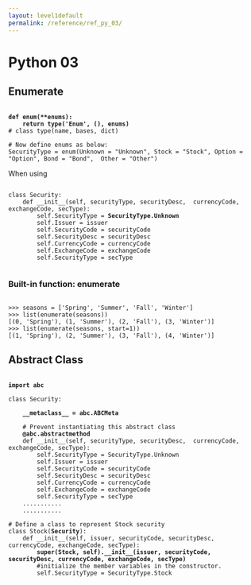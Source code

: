 ```yaml
---
layout: level1default 
permalink: /reference/ref_py_03/
---
```


<h1>Python 03</h1>

<h2>Enumerate</h2>


<pre><code>
<strong>def enum(**enums):
    return type('Enum', (), enums)</strong>
# class type(name, bases, dict)

# Now define enums as below:
SecurityType = enum(Unknown = "Unknown", Stock = "Stock", Option = "Option", Bond = "Bond",  Other = "Other")    
</code></pre>

<p>When using</p>

<pre><code>
class Security:
	def __init__(self, securityType, securityDesc,  currencyCode, exchangeCode, secType):
		self.SecurityType = <strong>SecurityType.Unknown</strong>
		self.Issuer = issuer
		self.SecurityCode = securityCode
		self.SecurityDesc = securityDesc
		self.CurrencyCode = currencyCode
		self.ExchangeCode = exchangeCode
		self.SecurityType = secType

</code></pre>


<h3>Built-in function: enumerate</h3>

<pre><code>
>>> seasons = ['Spring', 'Summer', 'Fall', 'Winter']
>>> list(enumerate(seasons))
[(0, 'Spring'), (1, 'Summer'), (2, 'Fall'), (3, 'Winter')]
>>> list(enumerate(seasons, start=1))
[(1, 'Spring'), (2, 'Summer'), (3, 'Fall'), (4, 'Winter')]
</code></pre>

<h2>Abstract Class</h2>

<pre><code>
<strong>import abc</strong>

class Security:

	<strong>__metaclass__ = abc.ABCMeta</strong>

	# Prevent instantiating this abstract class
	<strong>@abc.abstractmethod</strong>
	def __init__(self, securityType, securityDesc,  currencyCode, exchangeCode, secType):
		self.SecurityType = SecurityType.Unknown
		self.Issuer = issuer
		self.SecurityCode = securityCode
		self.SecurityDesc = securityDesc
		self.CurrencyCode = currencyCode
		self.ExchangeCode = exchangeCode
		self.SecurityType = secType
	...........
	...........

# Define a class to represent Stock security
class Stock(<strong>Security</strong>):
	def __init__(self, issuer, securityCode, securityDesc, currencyCode, exchangeCode, secType):
		<strong>super(Stock, self).__init__(issuer, securityCode, securityDesc, currencyCode, exchangeCode, secType)</strong>
		#initialize the member variables in the constructor. 
		self.SecurityType = SecurityType.Stock
</code></pre>

